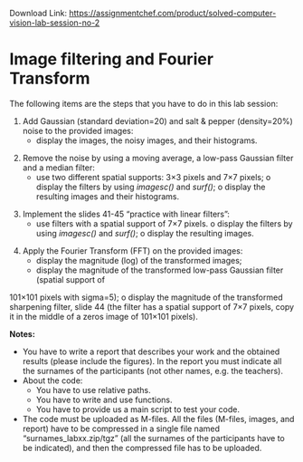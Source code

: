 Download Link: https://assignmentchef.com/product/solved-computer-vision-lab-session-no-2
<br>






<h1>Image filtering and Fourier Transform</h1>




The following items are the steps that you have to do in this lab session:




<ol>

 <li>Add Gaussian (standard deviation=20) and salt &amp; pepper (density=20%) noise to the provided images:

  <ul>

   <li>display the images, the noisy images, and their histograms.</li>

  </ul></li>

</ol>




<ol start="2">

 <li>Remove the noise by using a moving average, a low-pass Gaussian filter and a median filter:

  <ul>

   <li>use two different spatial supports: 3×3 pixels and 7×7 pixels; o display the filters by using <em>imagesc()</em> and <em>surf()</em>; o display the resulting images and their histograms.</li>

  </ul></li>

</ol>




<ol start="3">

 <li>Implement the slides 41-45 “practice with linear filters”:

  <ul>

   <li>use filters with a spatial support of 7×7 pixels. o display the filters by using <em>imagesc()</em> and <em>surf()</em>; o display the resulting images.</li>

  </ul></li>

</ol>




<ol start="4">

 <li>Apply the Fourier Transform (FFT) on the provided images:

  <ul>

   <li>display the magnitude (log) of the transformed images;</li>

   <li>display the magnitude of the transformed low-pass Gaussian filter (spatial support of</li>

  </ul></li>

</ol>

101×101 pixels with sigma=5); o display the magnitude of the transformed sharpening filter, slide 44 (the filter has a spatial support of 7×7 pixels, copy it in the middle of a zeros image of 101×101 pixels).







<strong>Notes: </strong>

<ul>

 <li>You have to write a report that describes your work and the obtained results (please include the figures). In the report you must indicate all the surnames of the participants (not other names, e.g. the teachers).</li>

 <li>About the code:

  <ul>

   <li>You have to use relative paths.</li>

   <li>You have to write and use functions.</li>

   <li>You have to provide us a main script to test your code.</li>

  </ul></li>

 <li>The code must be uploaded as M-files. All the files (M-files, images, and report) have to be compressed in a single file named “surnames_labxx.zip/tgz” (all the surnames of the participants have to be indicated), and then the compressed file has to be uploaded.</li>

</ul>





